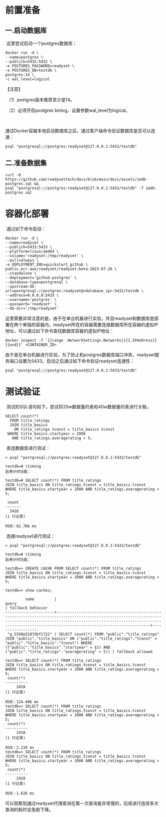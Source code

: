 # 前置准备

## 一.启动数据库

​		这里尝试启动一个postgres数据库：

```shell
docker run -d \
--name=postgres \
--publish=5432:5432 \
-e POSTGRES_PASSWORD=readyset \
-e POSTGRES_DB=testdb \
postgres:14 \
-c wal_level=logical
```

【注意】

​		（1）postgres版本推荐至少是14。

​		（2）必须开启postgres binlog，设置参数wal_level为logical。

​		

​		通过Docker容器本地启动数据库之后，通过客户端命令验证数据库是否可以连通：

```shell
psql "postgresql://postgres:readyset@127.0.0.1:5432/testdb"
```

## 二.准备数据集

```shell
curl -O https://github.com/readysettech/docs/blob/main/docs/assets/imdb-postgres.sql && 
psql "postgresql://postgres:readyset@127.0.0.1:5432/testdb" -f imdb-postgres.sql
```



# 容器化部署

​		通过如下命令启动：

```shell
docker run -d \
--name=readyset \
--publish=5433:5433 \
--platform=linux/amd64 \
--volume='readyset:/tmp/readyset' \
--pull=always \
-e DEPLOYMENT_ENV=quickstart_github \
public.ecr.aws/readyset/readyset:beta-2023-07-26 \
--standalone \
--deployment='github-postgres' \
--database-type=postgresql \
--upstream-db-url=postgresql://postgres:readyset@<database_ip>:5432/testdb \
--address=0.0.0.0:5433 \
--username='postgres' \
--password='readyset' \
--db-dir='/tmp/readyset'
```

​		这里需要非常注意的是，由于在单台机器进行实验，并且readyset和数据库是部署在两个单独的容器内，readyset所在的容器需要连接数据库所在容器的虚拟IP地址，可以通过如下命令查找数据库容器的虚拟IP地址：

```shell
docker inspect -f '{{range .NetworkSettings.Networks}}{{.IPAddress}}{{end}}' <CONTAINER_ID>
```

​		由于是在单台机器进行实验，为了防止和postgres数据库端口冲突，readyset服务端口设置为5433。启动之后通过如下命令验证readyset连通性：

```shell
psql "postgresql://postgres:readyset@127.0.0.1:5433/testdb"
```

## 

# 测试验证

​		测试的SQL语句如下，尝试将20w数据量的表和40w数据量的表进行关联。

```shell
SELECT count(*) 
  FROM title_ratings
  JOIN title_basics 
    ON title_ratings.tconst = title_basics.tconst
 WHERE title_basics.startyear = 2000 
   AND title_ratings.averagerating > 5;
```

​		直连数据库进行测试：

```shell
> psql "postgresql://postgres:readyset@127.0.0.1:5432/testdb"

testdb=# \timing
启用计时功能.

testdb=# SELECT count(*) FROM title_ratings
JOIN title_basics ON title_ratings.tconst = title_basics.tconst
WHERE title_basics.startyear = 2000 AND title_ratings.averagerating > 5;

 count
-------
  2418
(1 行记录)

时间：62.766 ms
```

​		连接readyset进行测试：

```shell
> psql "postgresql://postgres:readyset@127.0.0.1:5433/testdb"

testdb=# \timing
启用计时功能.

testdb=> CREATE CACHE FROM SELECT count(*) FROM title_ratings
JOIN title_basics ON title_ratings.tconst = title_basics.tconst
WHERE title_basics.startyear = 2000 AND title_ratings.averagerating > 5;

testdb=> show caches;

         name         |                                                                                                                           query                                                                                                                            | fallback behavior
----------------------+------------------------------------------------------------------------------------------------------------------------------------------------------------------------------------------------------------------------------------------------------------+-------------------
 "q_5348e5187dbf1722" | SELECT count(*) FROM "public"."title_ratings" JOIN "public"."title_basics" ON ("public"."title_ratings"."tconst" = "public"."title_basics"."tconst") WHERE (("public"."title_basics"."startyear" = $1) AND ("public"."title_ratings"."averagerating" > 5)) | fallback allowed
 
testdb=> SELECT count(*) FROM title_ratings
JOIN title_basics ON title_ratings.tconst = title_basics.tconst
WHERE title_basics.startyear = 2000 AND title_ratings.averagerating > 5;
 count(*)
----------
     2418
(1 行记录)

时间：124.406 ms
testdb=> SELECT count(*) FROM title_ratings
JOIN title_basics ON title_ratings.tconst = title_basics.tconst
WHERE title_basics.startyear = 2000 AND title_ratings.averagerating > 5;
 count(*)
----------
     2418
(1 行记录)

时间：2.239 ms
testdb=> SELECT count(*) FROM title_ratings
JOIN title_basics ON title_ratings.tconst = title_basics.tconst
WHERE title_basics.startyear = 2000 AND title_ratings.averagerating > 5;
 count(*)
----------
     2418
(1 行记录)

时间：1.626 ms
```

​		可以观察到通过readyset代理查询在第一次查询是非常慢的，后续进行连续多次查询的耗时会急剧下降。
